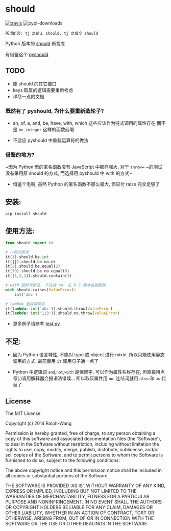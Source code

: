 # should

[![travis](https://img.shields.io/travis/Ralph-Wang/should.svg?style=flat-square)](https://travis-ci.org/Ralph-Wang/should)
![pypi-downloads](https://img.shields.io/pypi/dm/should.svg?style=flat-square)


```
所谓断言: tj 之前无 should, tj 之后全 should
```

Python 版本的 [should](https://github.com/shouldjs/should.js) 断言库

有借鉴这个 [pyshould](https://github.com/drslump/pyshould)

## TODO

* 原 should 的其它接口
* keys 取反的逻辑需要重新考虑
* 详尽一点的文档


### 既然有了 pyshould, 为什么要重新造轮子?

* an, of, a, and, be, have, with, which 这些应该作为链式调用的属性存在
而不是 `be_integer` 这样的函数前缀

* 不适应 pyshould 中重载运算符的做法

### 借鉴的地方?
~因为 Python 里的匿名函数没有 JavaScript 中那样强大, 对于 `throw`~
~的测试没有采用原 should 的方式, 而选择用 pyshould 中 with 的方式~

* 借鉴个毛啊, 虽然 Python 的匿名函数不那么强大, 但应付 raise 完全足够了

## 安装:

```
pip install should
```

## 使用方法:


```python
from should import it

# 一般的断言
it(1).should.be.int
it({}).should.be.no.ok
it(2).should.be.equal(2)
it(10).should.be.no.equal(8)
it([1,2,3]).should.contain(3)

# with 版异常断言, 不支持 no, 在 0.5 版本会被删除
with should.raises(ValueError):
    int('abc')

# lambda 版异常断言
it(lambda: int('abc')).should.throw(ValueError)
it(lambda: int('123')).should.no.throw(ValueError)
```

* 更多例子请参考 [test.py](https://github.com/Ralph-Wang/should/test.py)

## 不足:

* 因为 Python 语言特性, 不能对 type 或 object 进行 mixin.
  所以只能使用静态调用的方式. 最前面用 `it` 调用句子通一点了

* Python 中逻辑词 `and`,`not`,`with` 是保留字, 可以作为属性名称存在,
  但直接用点号(.)调用解释器会报语法错误... 所以取反属性用 `no`. 连结词就用
  `also` 和 `as` 代替了.

## License

The MIT License

Copyright (c) 2014 Ralph-Wang

Permission is hereby granted, free of charge, to any person obtaining
a copy of this software and associated documentation files (the
'Software'), to deal in the Software without restriction, including
without limitation the rights to use, copy, modify, merge, publish,
distribute, sublicense, and/or sell copies of the Software, and to
permit persons to whom the Software is furnished to do so, subject to
the following conditions:

The above copyright notice and this permission notice shall be
included in all copies or substantial portions of the Software.

THE SOFTWARE IS PROVIDED 'AS IS', WITHOUT WARRANTY OF ANY KIND,
EXPRESS OR IMPLIED, INCLUDING BUT NOT LIMITED TO THE WARRANTIES OF
MERCHANTABILITY, FITNESS FOR A PARTICULAR PURPOSE AND NONINFRINGEMENT.
IN NO EVENT SHALL THE AUTHORS OR COPYRIGHT HOLDERS BE LIABLE FOR ANY
CLAIM, DAMAGES OR OTHER LIABILITY, WHETHER IN AN ACTION OF CONTRACT,
TORT OR OTHERWISE, ARISING FROM, OUT OF OR IN CONNECTION WITH THE
SOFTWARE OR THE USE OR OTHER DEALINGS IN THE SOFTWARE.
